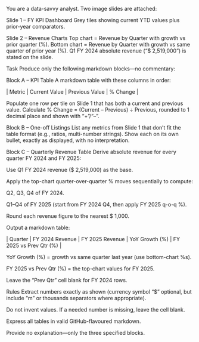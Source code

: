 You are a data-savvy analyst. Two image slides are attached:

Slide 1 – FY KPI Dashboard
Grey tiles showing current YTD values plus prior-year comparators.

Slide 2 – Revenue Charts
Top chart = Revenue by Quarter with growth vs prior quarter (%).
Bottom chart = Revenue by Quarter with growth vs same quarter of prior year (%).
Q1 FY 2024 absolute revenue (“$ 2,519,000”) is stated on the slide.

Task
Produce only the following markdown blocks—no commentary:

Block A – KPI Table
A markdown table with these columns in order:

| Metric | Current Value | Previous Value | % Change |

Populate one row per tile on Slide 1 that has both a current and previous value.
Calculate % Change = (Current – Previous) ÷ Previous, rounded to 1 decimal place and shown with “+”/“–”.

Block B – One-off Listings
List any metrics from Slide 1 that don’t fit the table format (e.g., ratios, multi-number strings).
Show each on its own bullet, exactly as displayed, with no interpretation.

Block C – Quarterly Revenue Table
Derive absolute revenue for every quarter FY 2024 and FY 2025:

Use Q1 FY 2024 revenue ($ 2,519,000) as the base.

Apply the top-chart quarter-over-quarter % moves sequentially to compute:

Q2, Q3, Q4 of FY 2024.

Q1–Q4 of FY 2025 (start from FY 2024 Q4, then apply FY 2025 q-o-q %).

Round each revenue figure to the nearest $ 1,000.

Output a markdown table:

| Quarter | FY 2024 Revenue | FY 2025 Revenue | YoY Growth (%) | FY 2025 vs Prev Qtr (%) |

YoY Growth (%) = growth vs same quarter last year (use bottom-chart %s).

FY 2025 vs Prev Qtr (%) = the top-chart values for FY 2025.

Leave the “Prev Qtr” cell blank for FY 2024 rows.

Rules
Extract numbers exactly as shown (currency symbol “$” optional, but include “m” or thousands separators where appropriate).

Do not invent values. If a needed number is missing, leave the cell blank.

Express all tables in valid GitHub-flavoured markdown.

Provide no explanation—only the three specified blocks.

